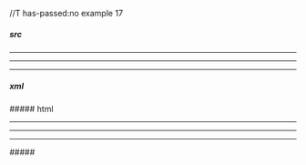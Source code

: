 //T has-passed:no
example 17
##### src
 ***
  ***
   ***
##### xml
<?xml version="1.0" encoding="UTF-8"?>
<!DOCTYPE document SYSTEM "CommonMark.dtd">
<document xmlns="http://commonmark.org/xml/1.0">
  <thematic_break />
  <thematic_break />
  <thematic_break />
</document>
##### html
<hr />
<hr />
<hr />
#####
